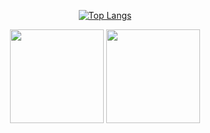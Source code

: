 <p align="center">
  <a href="https://github.com/maksim1908">
    <img src="https://github-readme-stats.vercel.app/api/top-langs/?username=maksim1908&layout=compact&theme=highcontrast" alt="Top Langs" />
  </a>
</p>
<p align='center'>
   <a href="https://github-readme-stats.vercel.app/api?username=maksim1908&show_icons=true&count_private=true">
       <img height=150 src="https://github-readme-stats.vercel.app/api?username=maksim1908&show_icons=true&count_private=true"/></a>
   <a href="https://github.com/romankh3/github-readme-stats">
       <img height=150 src="https://github-readme-stats.vercel.app/api/top-langs/?username=maksim1908&layout=compact"/></a>
</p>
